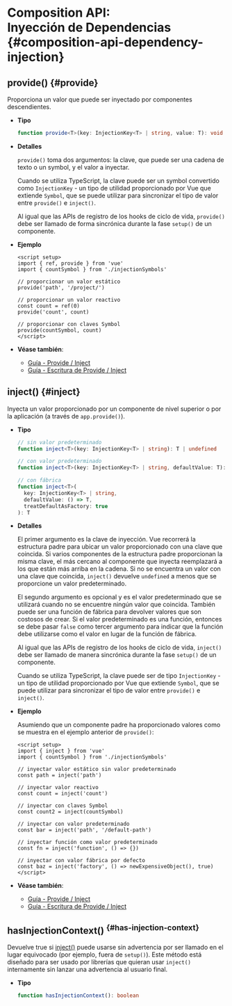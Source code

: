 # Composition API: <br>Inyección de Dependencias {#composition-api-dependency-injection}

## provide() {#provide}

Proporciona un valor que puede ser inyectado por componentes descendientes.

- **Tipo**

  ```ts
  function provide<T>(key: InjectionKey<T> | string, value: T): void
  ```

- **Detalles**

  `provide()` toma dos argumentos: la clave, que puede ser una cadena de texto o un symbol, y el valor a inyectar.

  Cuando se utiliza TypeScript, la clave puede ser un symbol convertido como `InjectionKey` - un tipo de utilidad proporcionado por Vue que extiende `Symbol`, que se puede utilizar para sincronizar el tipo de valor entre `provide()` e `inject()`.

  Al igual que las APIs de registro de los hooks de ciclo de vida, `provide()` debe ser llamado de forma sincrónica durante la fase `setup()` de un componente.

- **Ejemplo**

  ```vue
  <script setup>
  import { ref, provide } from 'vue'
  import { countSymbol } from './injectionSymbols'

  // proporcionar un valor estático
  provide('path', '/project/')

  // proporcionar un valor reactivo
  const count = ref(0)
  provide('count', count)

  // proporcionar con claves Symbol
  provide(countSymbol, count)
  </script>
  ```

- **Véase también**:
  - [Guía - Provide / Inject](/guide/components/provide-inject)
  - [Guía - Escritura de Provide / Inject](/guide/typescript/composition-api#typing-provide-inject)

## inject() {#inject}

Inyecta un valor proporcionado por un componente de nivel superior o por la aplicación (a través de `app.provide()`).

- **Tipo**

  ```ts
  // sin valor predeterminado
  function inject<T>(key: InjectionKey<T> | string): T | undefined

  // con valor predeterminado
  function inject<T>(key: InjectionKey<T> | string, defaultValue: T): T

  // con fábrica
  function inject<T>(
    key: InjectionKey<T> | string,
    defaultValue: () => T,
    treatDefaultAsFactory: true
  ): T
  ```

- **Detalles**

  El primer argumento es la clave de inyección. Vue recorrerá la estructura padre para ubicar un valor proporcionado con una clave que coincida. Si varios componentes de la estructura padre proporcionan la misma clave, el más cercano al componente que inyecta reemplazará a los que están más arriba en la cadena. Si no se encuentra un valor con una clave que coincida, `inject()` devuelve `undefined` a menos que se proporcione un valor predeterminado.

  El segundo argumento es opcional y es el valor predeterminado que se utilizará cuando no se encuentre ningún valor que coincida. También puede ser una función de fábrica para devolver valores que son costosos de crear. Si el valor predeterminado es una función, entonces se debe pasar `false` como tercer argumento para indicar que la función debe utilizarse como el valor en lugar de la función de fábrica.

  Al igual que las APIs de registro de los hooks de ciclo de vida, `inject()` debe ser llamado de manera sincrónica durante la fase `setup()` de un componente.

  Cuando se utiliza TypeScript, la clave puede ser de tipo `InjectionKey` - un tipo de utilidad proporcionado por Vue que extiende `Symbol`, que se puede utilizar para sincronizar el tipo de valor entre `provide()` e `inject()`.

- **Ejemplo**

  Asumiendo que un componente padre ha proporcionado valores como se muestra en el ejemplo anterior de `provide()`:

  ```vue
  <script setup>
  import { inject } from 'vue'
  import { countSymbol } from './injectionSymbols'

  // inyectar valor estático sin valor predeterminado
  const path = inject('path')

  // inyectar valor reactivo
  const count = inject('count')

  // inyectar con claves Symbol
  const count2 = inject(countSymbol)

  // inyectar con valor predeterminado
  const bar = inject('path', '/default-path')

  // inyectar función como valor predeterminado
  const fn = inject('function', () => {})

  // inyectar con valor fábrica por defecto
  const baz = inject('factory', () => newExpensiveObject(), true)
  </script>
  ```

- **Véase también**:
  - [Guía - Provide / Inject](/guide/components/provide-inject)
  - [Guía - Escritura de Provide / Inject](/guide/typescript/composition-api#typing-provide-inject)

## hasInjectionContext() <sup class="vt-badge" data-text="3.3+" /> {#has-injection-context}

Devuelve true si [inject()](#inject) puede usarse sin advertencia por ser llamado en el lugar equivocado (por ejemplo, fuera de `setup()`). Este método está diseñado para ser usado por librerías que quieran usar `inject()` internamente sin lanzar una advertencia al usuario final.

- **Tipo**

  ```ts
  function hasInjectionContext(): boolean
  ```
